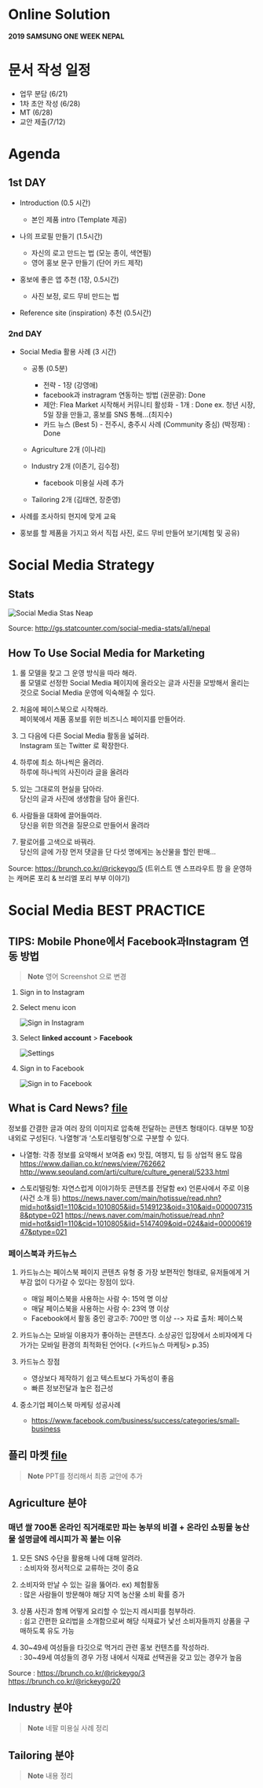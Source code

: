 # Online Solution

**2019 SAMSUNG ONE WEEK NEPAL**


# 문서 작성 일정
- 업무 분담 (6/21)
- 1차 초안 작성 (6/28)
- MT (6/28)
- 교안 제출(7/12)


# Agenda
## 1st DAY

- Introduction (0.5 시간)
  - 본인 제품 intro (Template 제공)

- 나의 프로필 만들기 (1.5시간)
  - 자신의 로고 만드는 법 (모눈 종이, 색연필)
  - 영어 홍보  문구 만들기 (단어 카드 제작)

- 홍보에 좋은 앱 추천 (1장, 0.5시간)
  - 사진 보정, 로드 무비 만드는 법

- Reference site (inspiration) 추천 (0.5시간)


### 2nd DAY

- Social Media 활용 사례 (3 시간)
  - 공통 (0.5분)
    - 전략 - 1장 (강영애)
    - facebook과 instragram 연동하는 방법 (권문광):  Done
    - 제안: Flea Market 시작해서 커뮤니티 활성화 - 1개 : Done
            ex. 청년 시장, 5일 장을 만들고, 홍보를 SNS 통해...(최지수)
    - 카드 뉴스 (Best 5) - 전주시, 충주시 사례 (Community 중심) (박정재) : Done
  
  - Agriculture 2개 (이나리)

  - Industry 2개 (이존기, 김수정)
    - facebook 미용실 사례 추가

  - Tailoring 2개 (김태연, 장준영)

- 사례를 조사하되 현지에 맞게 교육
- 홍보를 할 제품을 가지고 와서 직접 사진, 로드 무비 만들어 보기(체험 및 공유)  
  

# Social Media Strategy 

## Stats

![Social Media Stas Neap](StatCounter-social_media-NP-monthly-201805-201905.png)

Source: http://gs.statcounter.com/social-media-stats/all/nepal

## How To Use Social Media for Marketing

1. 롤 모델을 찾고 그 운영 방식을 따라 해라.  
   롤 모델로 선정한 Social Media 페이지에 올라오는 글과 사진을 모방해서 올리는 것으로 Social Media 운영에 익숙해질 수 있다.

2. 처음에 페이스북으로 시작해라.  
   페이북에서 제품 홍보를 위한 비즈니스 페이지를 만들어라.

3. 그 다음에 다른 Social Media 활동을 넓혀라.  
   Instagram 또는  Twitter 로 확장한다.

4. 하루에 최소 하나씩은 올려라.  
   하루에 하나씩의 사진이라 글을 올려라

5. 있는 그대로의 현실을 담아라.  
   당신의 글과 사진에 생생함을 담아 올린다.

6. 사람들을 대화에 끌어들여라.  
   당신을 위한 의견을 질문으로 만들어서 올려라

7. 팔로어를 고색으로 바꿔라.  
   당신의 글에 가장 먼저 댓글을 단 다섯 명에게는 농산물을 할인 판매…

Source: https://brunch.co.kr/@rickeygo/5 (트위스트 앤 스프라우트 팜 을 운영하는  캐머론 포리 & 브리엘 포리 부부 이야기)



# Social Media BEST PRACTICE

## TIPS: Mobile Phone에서 Facebook과Instagram 연동 방법

> **Note**
> 영어 Screenshot 으로 변경

1. Sign in to Instagram

2. Select menu icon

   ![Sign in Instagram](1561429400943.jpg)

3. Select **linked account** > **Facebook**

   ![Settings](1561502998792.jpg)

4. Sign in to Facebook

   ![Sign in to Facebook](1561503006841.jpg)


## What is Card News? [file](./online-solution-card-news.pdf)

정보를 간결한 글과 여러 장의 이미지로 압축해 전달하는 콘텐츠 형태이다. 대부분 10장 내외로 구성된다. ‘나열형’과 ‘스토리텔링형’으로 구분할 수 있다.

- 나열형: 각종 정보를 요약해서 보여줌
  ex) 맛집, 여행지, 팁 등 상업적 용도 많음
  https://www.dailian.co.kr/news/view/762662
  http://www.seouland.com/arti/culture/culture_general/5233.html

- 스토리텔링형: 자연스럽게 이야기하듯 콘텐츠를 전달함
  ex) 언론사에서 주로 이용 (사건 소개 등)
  https://news.naver.com/main/hotissue/read.nhn?mid=hot&sid1=110&cid=1010805&iid=5149123&oid=310&aid=0000073158&ptype=021
  https://news.naver.com/main/hotissue/read.nhn?mid=hot&sid1=110&cid=1010805&iid=5147409&oid=024&aid=0000061947&ptype=021

### 페이스북과 카드뉴스
1. 카드뉴스는 페이스북 페이지 콘텐츠 유형 중 가장 보편적인 형태로, 유저들에게 거부감 없이 다가갈 수 있다는 장점이 있다.

    - 매일 페이스북을 사용하는 사람 수: 15억 명 이상
    - 매달 페이스북을 사용하는 사람 수: 23억 명 이상
    - Facebook에서 활동 중인 광고주: 700만 명 이상
      --> 자료 출처: 페이스북

2. 카드뉴스는 모바일 이용자가 좋아하는 콘텐츠다. 소상공인 입장에서 소비자에게 다가가는 모바일 환경의 최적화된 언어다. (<카드뉴스 마케팅> p.35)

3. 카드뉴스 장점
    - 영상보다 제작하기 쉽고 텍스트보다 가독성이 좋음
    - 빠른 정보전달과 높은 접근성

4. 중소기업 페이스북 마케팅 성공사례
    - https://www.facebook.com/business/success/categories/small-business


## 플리 마켓 [file](./online-soulution-flea-market.pdf)

> **Note**
> PPT를 정리해서 최종 교안에 추가


## Agriculture 분야
### 매년 쌀 700톤 온라인 직거래로만 파는 농부의 비결 + 온라인 쇼핑몰 농산물 설명글에 레시피가 꼭 붙는 이유

1. 모든 SNS 수단을 활용해 나에 대해 알려라.  
    : 소비자와 정서적으로 교류하는 것이 중요

2. 소비자와 만날 수 있는 길을 뚫어라. ex) 체험활동  
    : 많은 사람들이 방문해야 해당 지역 농산물 소비 확률 증가

3. 상품 사진과 함께 어떻게 요리할 수 있는지 레시피를 첨부하라.  
    : 쉽고 간편한 요리법을 소개함으로써 해당 식재료가 낯선 소비자들까지 상품을 구매하도록 유도 가능
4. 30~49세 여성들을 타깃으로 먹거리 관련 홍보 컨텐츠를 작성하라.  
    : 30~49세 여성들의 경우 가정 내에서 식재료 선택권을 갖고 있는 경우가 높음

Source : https://brunch.co.kr/@rickeygo/3
        https://brunch.co.kr/@rickeygo/20


## Industry 분야

> **Note**
> 네팔 미용실 사례 정리


## Tailoring 분야

> **Note**
> 내용 정리
